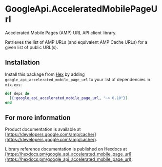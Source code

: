 # GoogleApi.AcceleratedMobilePageUrl

Accelerated Mobile Pages (AMP) URL API client library.

Retrieves the list of AMP URLs (and equivalent AMP Cache URLs) for a given list of public URL(s). 

## Installation

Install this package from [Hex](https://hex.pm) by adding
`google_api_accelerated_mobile_page_url` to your list of dependencies in `mix.exs`:

```elixir
def deps do
  [{:google_api_accelerated_mobile_page_url, "~> 0.10"}]
end
```

## For more information

Product documentation is available at [https://developers.google.com/amp/cache/](https://developers.google.com/amp/cache/).

Library reference documentation is published on Hexdocs at
[https://hexdocs.pm/google_api_accelerated_mobile_page_url](https://hexdocs.pm/google_api_accelerated_mobile_page_url).
